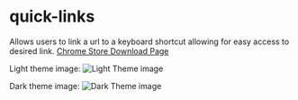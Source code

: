 # quick-links

Allows users to link a url to a keyboard shortcut allowing for easy access to desired link.
[Chrome Store Download Page](https://chrome.google.com/webstore/detail/quick-links/domejihddmodeedamfoglecccidpmjkd)

Light theme image: 
![Light Theme image](https://cloud.githubusercontent.com/assets/9059977/10125853/071617ba-6551-11e5-808c-bed349b528ac.png)

Dark theme image:
![Dark Theme image](https://cloud.githubusercontent.com/assets/9059977/10125854/0ab843ca-6551-11e5-8e6b-44889de8fd71.png)
